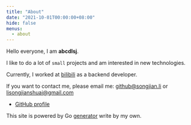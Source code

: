 ```yaml
---
title: "About"
date: "2021-10-01T00:00:00+08:00"
hide: false
menus:
  - about
---
```


Hello everyone, I am __abcdlsj__.

I like to do a lot of `small` projects and am interested in new technologies.

Currently, I worked at [bilibili](https://www.bilibili.com/) as a backend developer.

If you want to contact me, please email me: <github@songjian.li> or <lisongjianshuai@gmail.com>

- [GitHub profile](https://github.com/abcdlsj)

This site is powered by Go [generator](https://github.com/abcdlsj/abcdlsj.github.io) write by my own.